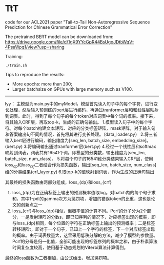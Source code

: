 # TtT
code for our ACL2021 paper "Tail-to-Tail Non-Autoregressive Sequence Prediction for Chinese Grammatical Error Correction"

The pretrained BERT model can be downloaded from: https://drive.google.com/file/d/1gX9YYcGpR44BsUgoJDtbWqV-4PsaWpq1/view?usp=sharing

Training:
```
./train.sh
```

Tips to reproduce the results:
- More epochs: more than 200;
- Larger batchsize on GPUs with large memory such as V100.

-------------------------------------------------------------------------------------
lyy：
主模型为main.py中的myModel。模型首先读入句子中的每个字符，进行变长处理，然后输入预训练的bert层进行编码，再通过tranformer层和和线性层映射到词表。此时，得到了每个句子的每个token对应词表中每个词的概率。接下来，将其输入CRF层，再取top-k，生成的正确句输出。
1.模型读入句子中的每个字符。对每个batch构建文本矩阵、对应的分类标签矩阵，mask矩阵，对于输入句和答案输出句不同的情况，首先将其进行变长处理。（data_loader.py）
2.将三者输入bert层进行编码，输出维度为[seq\_len, batch\_size, embedding\_size]。(bert.py)
3.将编码输出通过tranformer层(bert.py)
4.经过一个线性层和softmax映射到词表，词表共有16541个词，即模型的分类数，输出维度为[seq\_len, batch\_size, num\_class]。
5.将每个句子的16541维分类结果输入CRF层，使用$loss_{dp}$和$loss_{crf}$二者结合作为损失函数，输出[seq\_len, batch\_size, num\_class]维的分类结果(crf_layer.py)
6.取top-k的值映射到词表，作为生成的正确句输出

其最终的损失函数由两部分组成，loss_{dp}和loss_{crf}
1. loss_{dp}为在正确标签上输出的预测概率值取log，对batch内的每个句子求和，其中1-pdl的gamma次方为惩罚项，增加的错误token的比重，这也是论文的创新点之一
2. loss_{crf}与loss_{dp}相似，但概率值的计算不同。Pcrf的分子分为2个部分，一是发射矩阵的分数s，即已知序列的情况下，对应标签出现的概率，即与loss_{dp}相同，每个位置的字符在正确标签上输出的预测概率；二是标签转移矩阵t，即对于一个句子，已知上一个字符的标签，下一个对应标签出现的概率。由于词表数量大，这里采用低秩分解的方法，减少了模型的参数量。
Pcrf的分母是归一化值，全部可能出现的标签序列的概率之和，由于朴素算法时间复杂度较高，使用基于动态规划的Viterbi算法计算得到。

最终的loss函数为二者相加，由公式给出，增加惩罚项。